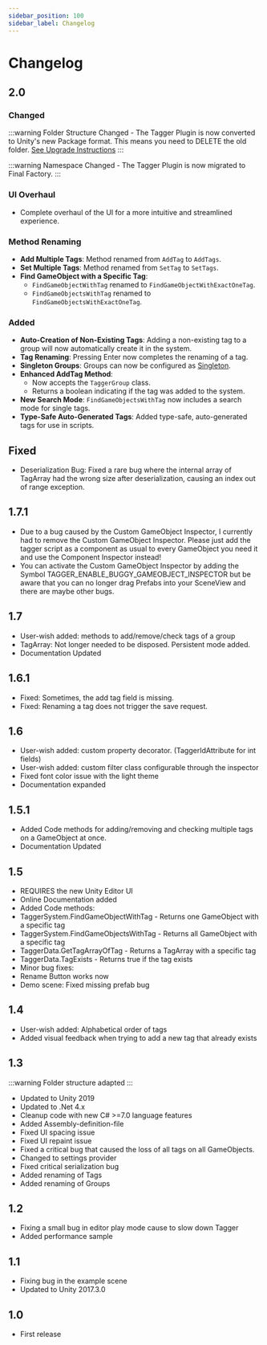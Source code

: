 ```yaml
---
sidebar_position: 100
sidebar_label: Changelog
---
```


# Changelog

## 2.0

### Changed

:::warning
Folder Structure Changed - The Tagger Plugin is now converted to Unity's new Package format. This means you need to DELETE the old folder. [See Upgrade Instructions](/docs/tagger/upgrading.md#project-upgrade)
::: 

:::warning
Namespace Changed - The Tagger Plugin is now migrated to Final Factory.
::: 

### UI Overhaul
- Complete overhaul of the UI for a more intuitive and streamlined experience.

### Method Renaming
- **Add Multiple Tags**: Method renamed from `AddTag` to `AddTags`.
- **Set Multiple Tags**: Method renamed from `SetTag` to `SetTags`.
- **Find GameObject with a Specific Tag**:
  - `FindGameObjectWithTag` renamed to `FindGameObjectWithExactOneTag`.
  - `FindGameObjectsWithTag` renamed to `FindGameObjectsWithExactOneTag`.

### Added

- **Auto-Creation of Non-Existing Tags**: Adding a non-existing tag to a group will now automatically create it in the system.
- **Tag Renaming**: Pressing Enter now completes the renaming of a tag.
- **Singleton Groups**: Groups can now be configured as [Singleton](/docs/tagger/groups#singleton).
- **Enhanced AddTag Method**: 
  - Now accepts the `TaggerGroup` class.
  - Returns a boolean indicating if the tag was added to the system.
- **New Search Mode**: `FindGameObjectsWithTag` now includes a search mode for single tags.
- **Type-Safe Auto-Generated Tags**: Added type-safe, auto-generated tags for use in scripts.


## Fixed

- Deserialization Bug: Fixed a rare bug where the internal array of TagArray had the wrong size after deserialization, causing an index out of range exception.

## 1.7.1

- Due to a bug caused by the Custom GameObject Inspector, I currently had to remove the Custom GameObject Inspector. Please just add the tagger script as a component as usual to every GameObject you need it and use the Component Inspector instead!    
- You can activate the Custom GameObject Inspector by adding the Symbol TAGGER_ENABLE_BUGGY_GAMEOBJECT_INSPECTOR but be aware that you can no longer drag Prefabs into your SceneView and there are maybe other bugs.    

## 1.7

- User-wish added: methods to add/remove/check tags of a group    
- TagArray: Not longer needed to be disposed. Persistent mode added.    
- Documentation Updated    

## 1.6.1

- Fixed: Sometimes, the add tag field is missing.    
- Fixed: Renaming a tag does not trigger the save request.    

## 1.6

- User-wish added: custom property decorator. (TaggerIdAttribute for int fields)    
- User-wish added: custom filter class configurable through the inspector    
- Fixed font color issue with the light theme    
- Documentation expanded    

  

## 1.5.1

- Added Code methods for adding/removing and checking multiple tags on a GameObject at once.    
- Documentation Updated    

  

## 1.5

- REQUIRES the new Unity Editor UI    
- Online Documentation added    
- Added Code methods:    
- TaggerSystem.FindGameObjectWithTag - Returns one GameObject with a specific tag    
- TaggerSystem.FindGameObjectsWithTag - Returns all GameObject with a specific tag    
- TaggerData.GetTagArrayOfTag - Returns a TagArray with a specific tag    
- TaggerData.TagExists - Returns true if the tag exists    
- Minor bug fixes:    
- Rename Button works now    
- Demo scene: Fixed missing prefab bug    

  

## 1.4

- User-wish added: Alphabetical order of tags    
- Added visual feedback when trying to add a new tag that already exists    

  

## 1.3
:::warning
Folder structure adapted
:::    
- Updated to Unity 2019    
- Updated to .Net 4.x    
- Cleanup code with new C# >=7.0 language features    
- Added Assembly-definition-file    
- Fixed UI spacing issue    
- Fixed UI repaint issue    
- Fixed a critical bug that caused the loss of all tags on all GameObjects.    
- Changed to settings provider    
- Fixed critical serialization bug    
- Added renaming of Tags    
- Added renaming of Groups    

  

## 1.2

- Fixing a small bug in editor play mode cause to slow down Tagger    
- Added performance sample    

  

## 1.1

- Fixing bug in the example scene    
- Updated to Unity 2017.3.0   

  

## 1.0

- First release